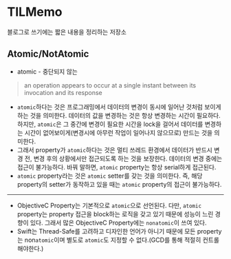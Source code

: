 # TILMemo
블로그로 쓰기에는 짧은 내용을 정리하는 저장소

## Atomic/NotAtomic

* atomic - 중단되지 않는

> an operation appears to occur at a single instant between its invocation and its response

* `atomic`하다는 것은 프로그래밍에서 데이터의 변경이 동시에 일어난 것처럼 보이게 하는 것을 의미한다. 데이터의 값을 변경하는 것은 항상 변경하는 시간이 필요하다. 하지만, `atomic`은 그 중간에 변경이 필요한 시간을 lock을 걸어서 데이터를 변경하는 시간이 없어보이게(변경시에 아무런 작업이 일어나지 않으므로) 만드는 것을 의미한다.
* 그래서 property가 `atomic`하다는 것은 멀티 쓰레드 환경에서 데이터가 반드시 변경 전, 변경 후의 상황에서만 접근되도록 하는 것을 보장한다. 데이터의 변경 중에는 접근이 불가능하다. 바꿔 말하면, `atomic` property는 항상 serial하게 접근된다.
* `atomic` property라는 것은 `atomic` setter를 갖는 것을 의미한다. 즉, 해당 property의 setter가 동작하고 있을 때는 `atomic` property의 접근이 불가능하다.
---

* ObjectiveC Property는 기본적으로 `atomic`으로 선언된다. 다만, `atomic` property는 property 접근을 block하는 로직을 갖고 있기 때문에 성능이 느린 경향이 있다. 그래서 많은 ObjectiveC Property에는 `nonatomic`이 쓰여 있다.
* Swift는 Thread-Safe를 고려하고 디자인한 언어가 아니기 때문에 모든 property는 non`atomic`이며 별도로 `atomic`도 지정할 수 없다.(GCD를 통해 적절히 컨트롤 해야한다.)
